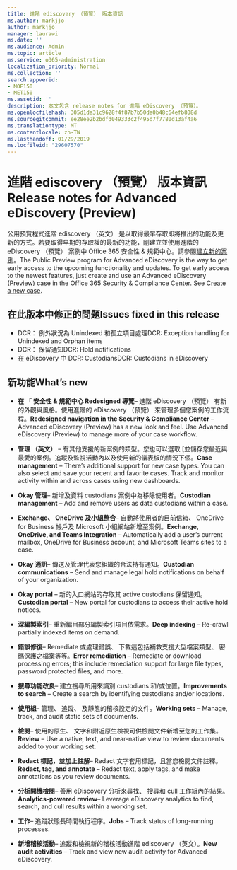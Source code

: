 ```yaml
---
title: 進階 ediscovery （預覽） 版本資訊
ms.author: markjjo
author: markjjo
manager: laurawi
ms.date: ''
ms.audience: Admin
ms.topic: article
ms.service: o365-administration
localization_priority: Normal
ms.collection: ''
search.appverid:
- MOE150
- MET150
ms.assetid: ''
description: 本文包含 release notes for 進階 eDiscovery （預覽）。
ms.openlocfilehash: 305d1da31c9628f4f87b7b50da0b48c64efb808d
ms.sourcegitcommit: ee28ee2b2bdfd049333c2f495d7f7780d13af4a6
ms.translationtype: MT
ms.contentlocale: zh-TW
ms.lasthandoff: 01/29/2019
ms.locfileid: "29607570"
---
```

# <a name="release-notes-for-advanced-ediscovery-preview"></a><span data-ttu-id="bfae8-103">進階 ediscovery （預覽） 版本資訊</span><span class="sxs-lookup"><span data-stu-id="bfae8-103">Release notes for Advanced eDiscovery (Preview)</span></span>

<span data-ttu-id="bfae8-p101">公用預覽程式進階 ediscovery （英文） 是以取得最早存取即將推出的功能及更新的方式。若要取得早期的存取權的最新的功能，剛建立並使用進階的 eDiscovery （預覽） 案例中 Office 365 安全性 & 規範中心。請參閱[建立新的案例](create-new-ediscovery-case.md)。</span><span class="sxs-lookup"><span data-stu-id="bfae8-p101">The Public Preview program for Advanced eDiscovery is the way to get early access to the upcoming functionality and updates. To get early access to the newest features, just create and use an Advanced eDiscovery (Preview) case in the Office 365 Security & Compliance Center. See [Create a new case](create-new-ediscovery-case.md).</span></span>

## <a name="issues-fixed-in-this-release"></a><span data-ttu-id="bfae8-107">在此版本中修正的問題</span><span class="sxs-lookup"><span data-stu-id="bfae8-107">Issues fixed in this release</span></span>

- <span data-ttu-id="bfae8-108">DCR： 例外狀況為 Unindexed 和孤立項目處理</span><span class="sxs-lookup"><span data-stu-id="bfae8-108">DCR: Exception handling for Unindexed and Orphan items</span></span>
- <span data-ttu-id="bfae8-109">DCR： 保留通知</span><span class="sxs-lookup"><span data-stu-id="bfae8-109">DCR: Hold notifications</span></span>
- <span data-ttu-id="bfae8-110">在 eDiscovery 中 DCR: Custodians</span><span class="sxs-lookup"><span data-stu-id="bfae8-110">DCR: Custodians in eDiscovery</span></span>

## <a name="whats-new"></a><span data-ttu-id="bfae8-111">新功能</span><span class="sxs-lookup"><span data-stu-id="bfae8-111">What’s new</span></span>

- <span data-ttu-id="bfae8-p102">**在 「 安全性 & 規範中心 Redesigned 導覽**– 進階 eDiscovery （預覽） 有新的外觀與風格。使用進階的 eDiscovery （預覽） 來管理多個您案例的工作流程。</span><span class="sxs-lookup"><span data-stu-id="bfae8-p102">**Redesigned navigation in the Security & Compliance Center** – Advanced eDiscovery (Preview) has a new look and feel. Use Advanced eDiscovery (Preview) to manage more of your case workflow.</span></span>

- <span data-ttu-id="bfae8-p103">**管理 （英文）** – 有其他支援的新案例的類型。您也可以選取 [並儲存您最近與最愛的案例。追蹤及監視活動內以及使用新的儀表板的情況下個。</span><span class="sxs-lookup"><span data-stu-id="bfae8-p103">**Case management** – There’s additional support for new case types. You can also select and save your recent and favorite cases. Track and monitor activity within and across cases using new dashboards.</span></span>

- <span data-ttu-id="bfae8-117">**Okay 管理**– 新增及資料 custodians 案例中為移除使用者。</span><span class="sxs-lookup"><span data-stu-id="bfae8-117">**Custodian management** – Add and remove users as data custodians within a case.</span></span>

- <span data-ttu-id="bfae8-118">**Exchange、 OneDrive 及小組整合**– 自動將使用者的目前信箱、 OneDrive for Business 帳戶及 Microsoft 小組網站新增至案例。</span><span class="sxs-lookup"><span data-stu-id="bfae8-118">**Exchange, OneDrive, and Teams Integration** – Automatically add a user’s current mailbox, OneDrive for Business account, and Microsoft Teams sites to a case.</span></span> 

- <span data-ttu-id="bfae8-119">**Okay 通訊**– 傳送及管理代表您組織的合法持有通知。</span><span class="sxs-lookup"><span data-stu-id="bfae8-119">**Custodian communications** – Send and manage legal hold notifications on behalf of your organization.</span></span>

- <span data-ttu-id="bfae8-120">**Okay portal** – 新的入口網站的存取其 active custodians 保留通知。</span><span class="sxs-lookup"><span data-stu-id="bfae8-120">**Custodian portal** – New portal for custodians to access their active hold notices.</span></span>

- <span data-ttu-id="bfae8-121">**深編製索引**– 重新編目部分編製索引項目依需求。</span><span class="sxs-lookup"><span data-stu-id="bfae8-121">**Deep indexing** – Re-crawl partially indexed items on demand.</span></span>

- <span data-ttu-id="bfae8-122">**錯誤修復**– Remediate 或處理錯誤、 下載這包括補救支援大型檔案類型、 密碼保護之檔案等等。</span><span class="sxs-lookup"><span data-stu-id="bfae8-122">**Error remediation** – Remediate or download processing errors; this include remediation support for large file types, password protected files, and more.</span></span> 

- <span data-ttu-id="bfae8-123">**搜尋功能改良**– 建立搜尋所用來識別 custodians 和/或位置。</span><span class="sxs-lookup"><span data-stu-id="bfae8-123">**Improvements to search** – Create a search by identifying custodians and/or locations.</span></span>

- <span data-ttu-id="bfae8-124">**使用組**– 管理、 追蹤、 及靜態的稽核設定的文件。</span><span class="sxs-lookup"><span data-stu-id="bfae8-124">**Working sets** – Manage, track, and audit static sets of documents.</span></span>

- <span data-ttu-id="bfae8-125">**檢閱**– 使用的原生、 文字和附近原生檢視可供檢閱文件新增至您的工作集。</span><span class="sxs-lookup"><span data-stu-id="bfae8-125">**Review** – Use a native, text, and near-native view to review documents added to your working set.</span></span>

- <span data-ttu-id="bfae8-126">**Redact 標記，並加上註解**– Redact 文字套用標記，且當您檢閱文件註釋。</span><span class="sxs-lookup"><span data-stu-id="bfae8-126">**Redact, tag, and annotate** – Redact text, apply tags, and make annotations as you review documents.</span></span>
  
- <span data-ttu-id="bfae8-127">**分析開機檢閱**– 善用 eDiscovery 分析來尋找、 搜尋和 cull 工作組內的結果。</span><span class="sxs-lookup"><span data-stu-id="bfae8-127">**Analytics-powered review**– Leverage eDiscovery analytics to find, search, and cull results within a working set.</span></span>

- <span data-ttu-id="bfae8-128">**工作**– 追蹤狀態長時間執行程序。</span><span class="sxs-lookup"><span data-stu-id="bfae8-128">**Jobs** – Track status of long-running processes.</span></span>

- <span data-ttu-id="bfae8-129">**新增稽核活動**– 追蹤和檢視新的稽核活動進階 ediscovery （英文）。</span><span class="sxs-lookup"><span data-stu-id="bfae8-129">**New audit activities** – Track and view new audit activity for Advanced eDiscovery.</span></span>
